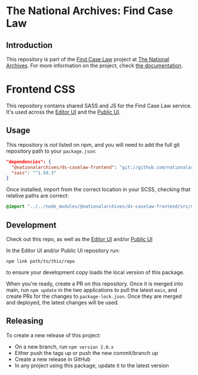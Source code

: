 # The National Archives: Find Case Law

## Introduction

This repository is part of the [Find Case Law](https://caselaw.nationalarchives.gov.uk/) project at [The National Archives](https://www.nationalarchives.gov.uk/). For more information on the project, check [the documentation](https://github.com/nationalarchives/ds-find-caselaw-docs).

# Frontend CSS

This repository contains shared SASS and JS for the Find Case Law service. It's used across the [Editor UI](https://github.com/nationalarchives/ds-caselaw-editor-ui) and the [Public UI](https://github.com/nationalarchives/ds-caselaw-public-ui).

## Usage

This repository is _not_ listed on npm, and you will need to add the full git repository path to your `package.json`:

```json
"dependencies": {
  "@nationalarchives/ds-caselaw-frontend": "git://github.com/nationalarchives/ds-caselaw-frontend#v1.1.0",
  "sass": "^1.58.3"
}
```

Once installed, import from the correct location in your SCSS, checking that relative paths are correct:

```scss
@import "../../node_modules/@nationalarchives/ds-caselaw-frontend/src/main";
```

## Development

Check out this repo, as well as the [Editor UI](https://github.com/nationalarchives/ds-caselaw-editor-ui) and/or [Public UI](https://github.com/nationalarchives/ds-caselaw-public-ui)

In the Editor UI and/or Public UI repository run:

```console
npm link path/to/this/repo
```

to ensure your development copy loads the local version of this package.

When you're ready, create a PR on this repository. Once it is merged into main,
run `npm update` in the two applications to pull the latest `main`, and create PRs for the changes to `package-lock.json`. Once they are merged and deployed, the latest changes will be used.

## Releasing

To create a new release of this project:

- On a new branch, run `npm version 2.0.x`
- Either push the tags up or push the new commit/branch up
- Create a new release in GitHub
- In any project using this package, update it to the latest version
